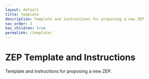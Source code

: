 ```yaml
---
layout: default
title: template
description: Template and instructions for proposing a new ZEP
nav_order: 3
has_children: true
permalink: /template/
---
```


# ZEP Template and Instructions

Template and instructions for proposing a new ZEP.
